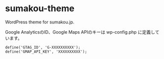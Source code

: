 # sumakou-theme
WordPress theme for sumakou.jp.

Google AnalyticsのID、Google Maps APIのキーは
wp-config.php に定義しています。

```
define('GTAG_ID', 'G-XXXXXXXXXX');
define('GMAP_API_KEY', 'XXXXXXXXXX');
```

